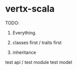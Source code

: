 vertx-scala
===========

TODO:

1. Everything.

1. classes first / traits first
2. inheritance

test api / test module
test model